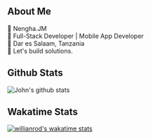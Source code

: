 ## About Me
📛 Nengha.JM <br>
🧰 Full-Stack Developer | Mobile App Developer <br>
📍 Dar es Salaam, Tanzania <br>
💪 Let's build solutions. <br>

## Github Stats  
 ​![​John's github stats​](https://github-readme-stats.vercel.app/api?username=nengha-john&count_private=true&show_icons=true&theme=github_dark) 

## Wakatime Stats
 [![willianrod's wakatime stats](https://github-readme-stats.vercel.app/api/wakatime?username=nengha)](https://github.com/anuraghazra/github-readme-stats)
  
  
  
 
